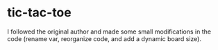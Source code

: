 # tic-tac-toe
I followed the original author and made some small modifications in the code (rename var, reorganize code, and add a dynamic board size).
